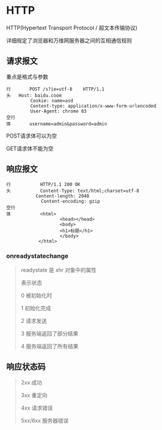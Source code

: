 # HTTP

HTTP(Hypertext Transport Protocol / 超文本传输协议)

详细规定了浏览器和万维网服务器之间的互相通信规则

## 请求报文

重点是格式与参数

```http
行		POST /s?ie=utf-8	HTTP/1.1
头 	Host: baidu.coom
		 Cookie: name=asd
		 Content-type: application/x-www-form-urlencoded
		 User-Agent: chrome 83
空行
体		username=admin&password=admin
```

POST请求体可以为空

GET请求体不能为空

## 响应报文

```http
行			HTTP/1.1 200 OK
头			Content-Type: text/html;charset=utf-8
		   Content-length: 2048
		 	 Content-encoding: gzip
空行		
体			<html>
					<head></head>
					<body>
					<h1>标题</h1>
					</body>
			</html>
```

### onreadystatechange

> readystate 是 xhr 对象中的属性
>
> 表示状态
>
>  0	 被初始化时
>
>  1 	初始化完成
>
>  2 	请求发送
>
>  3 	服务端返回了部分结果
>
>  4	 服务端返回了所有结果

## 响应状态码

>2xx			成功
>
>3xx			重定向
>
>4xx			请求错误
>
>5xx/6xx	服务器错误
